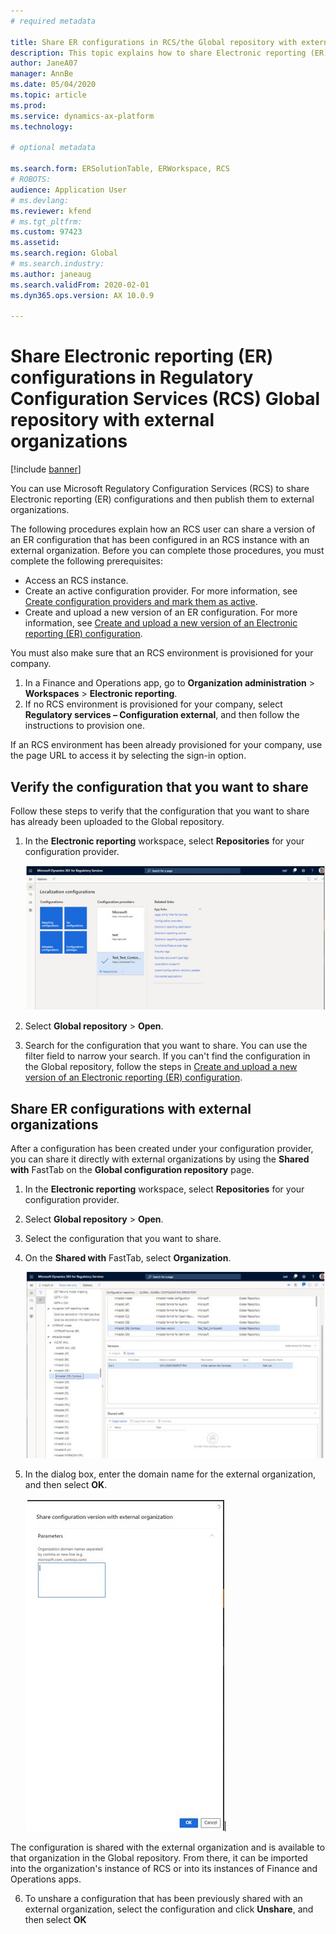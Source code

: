 ```yaml
---
# required metadata

title: Share ER configurations in RCS/the Global repository with external organizations
description: This topic explains how to share Electronic reporting (ER) configurations in Microsoft Regulatory Configuration Services (RCS)/the Global repository directly with external organizations.
author: JaneA07
manager: AnnBe
ms.date: 05/04/2020
ms.topic: article
ms.prod: 
ms.service: dynamics-ax-platform
ms.technology: 

# optional metadata

ms.search.form: ERSolutionTable, ERWorkspace, RCS
# ROBOTS: 
audience: Application User
# ms.devlang: 
ms.reviewer: kfend
# ms.tgt_pltfrm: 
ms.custom: 97423
ms.assetid: 
ms.search.region: Global
# ms.search.industry: 
ms.author: janeaug
ms.search.validFrom: 2020-02-01
ms.dyn365.ops.version: AX 10.0.9

---
```


# Share Electronic reporting (ER) configurations in Regulatory Configuration Services (RCS) Global repository with external organizations

[!include [banner](../includes/banner.md)]

You can use Microsoft Regulatory Configuration Services (RCS) to share Electronic reporting (ER) configurations and then publish them to external organizations.

The following procedures explain how an RCS user can share a version of an ER configuration that has been configured in an RCS instance with an external organization. Before you can complete those procedures, you must complete the following prerequisites:

- Access an RCS instance.
- Create an active configuration provider. For more information, see [Create configuration providers and mark them as active](../../fin-ops-core/dev-itpro/analytics/tasks/er-configuration-provider-mark-it-active-2016-11.md).
- Create and upload a new version of an ER configuration. For more information, see [Create and upload a new version of an Electronic reporting (ER) configuration](rcs-global-repo-upload.md).

You must also make sure that an RCS environment is provisioned for your company.

1. In a Finance and Operations app, go to **Organization administration** \> **Workspaces** \> **Electronic reporting**.
2. If no RCS environment is provisioned for your company, select **Regulatory services – Configuration external**, and then follow the instructions to provision one.

If an RCS environment has been already provisioned for your company, use the page URL to access it by selecting the sign-in option.

## Verify the configuration that you want to share

Follow these steps to verify that the configuration that you want to share has already been uploaded to the Global repository.

1. In the **Electronic reporting** workspace, select **Repositories** for your configuration provider.

    ![Configuration providers](media/1_RCS_Repo_for_config_provider.JPG)

2. Select **Global repository** \> **Open**.
3. Search for the configuration that you want to share. You can use the filter field to narrow your search. If you can't find the configuration in the Global repository, follow the steps in [Create and upload a new version of an Electronic reporting (ER) configuration](rcs-global-repo-upload.md).

## Share ER configurations with external organizations

After a configuration has been created under your configuration provider, you can share it directly with external organizations by using the **Shared with** FastTab on the **Global configuration repository** page.

1. In the **Electronic reporting** workspace, select **Repositories** for your configuration provider.
2. Select **Global repository** \> **Open**. 
3. Select the configuration that you want to share.
4. On the **Shared with** FastTab, select **Organization**.

    ![Shared with FastTab](media/1_RCS_Repo_for_Share_with_org.JPG)

5. In the dialog box, enter the domain name for the external organization, and then select **OK**.

    ![Share configuration version with external organization dialog box](media/1_RCS_Repo_for_Share_with_form.JPG)

The configuration is shared with the external organization and is available to that organization in the Global repository. From there, it can be imported into the organization's instance of RCS or into its instances of Finance and Operations apps.

6. To unshare a configuration that has been previously shared with an external organization, select the configuration and click **Unshare**, and then select **OK**
